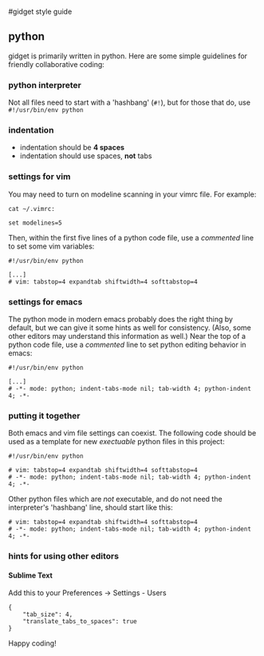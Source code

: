 #gidget style guide

## python
gidget is primarily written in python.  Here are some simple guidelines for friendly collaborative coding:


### python interpreter
Not all files need to start with a 'hashbang' (`#!`), but for those that do, use `#!/usr/bin/env python`

### indentation
- indentation should be **4 spaces**
- indentation should use spaces, **not** tabs
    
### settings for vim
You may need to turn on modeline scanning in your vimrc file.  For example:

```
cat ~/.vimrc:

set modelines=5
```    

Then, within the first five lines of a python code file, use a _commented_ line to set some vim variables:

```
#!/usr/bin/env python

[...]
# vim: tabstop=4 expandtab shiftwidth=4 softtabstop=4

```

### settings for emacs
The python mode in modern emacs probably does the right thing by default, but we can give it some hints as well for consistency.  (Also, some other editors may understand this information as well.)  Near the top of a python code file, use a _commented_ line to set python editing behavior in emacs:

```
#!/usr/bin/env python

[...]
# -*- mode: python; indent-tabs-mode nil; tab-width 4; python-indent 4; -*-

```

### putting it together
Both emacs and vim file settings can coexist.  The following code should be used as a template for new _exectuable_ python files in this project:

```
#!/usr/bin/env python

# vim: tabstop=4 expandtab shiftwidth=4 softtabstop=4
# -*- mode: python; indent-tabs-mode nil; tab-width 4; python-indent 4; -*-

```

Other python files which are _not_ executable, and do not need the interpreter's 'hashbang' line, should start like this:

```
# vim: tabstop=4 expandtab shiftwidth=4 softtabstop=4
# -*- mode: python; indent-tabs-mode nil; tab-width 4; python-indent 4; -*-

```

### hints for using other editors

#### Sublime Text


Add this to your Preferences -> Settings - Users
```
{
	"tab_size": 4,
    "translate_tabs_to_spaces": true
}
```

Happy coding!

